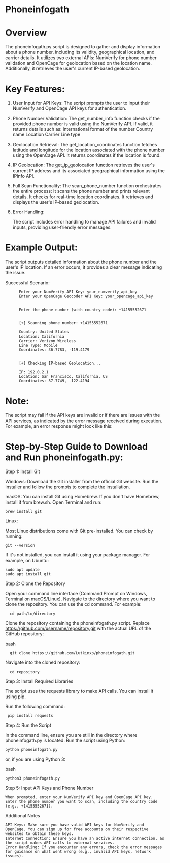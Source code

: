 # Phoneinfogath
# Overview
The phoneinfogath.py script is designed to gather and display information about a phone number, including its validity, geographical location, and carrier details. It utilizes two external APIs: NumVerify for phone number validation and OpenCage for geolocation based on the location name. Additionally, it retrieves the user's current IP-based geolocation.

# Key Features:

1. User Input for API Keys:
        The script prompts the user to input their NumVerify and OpenCage API keys for authentication.

2. Phone Number Validation:
        The get_number_info function checks if the provided phone number is valid using the NumVerify API.
        If valid, it returns details such as:
            International format of the number
            Country name
            Location
            Carrier
            Line type

3. Geolocation Retrieval:
        The get_location_coordinates function fetches latitude and longitude for the location associated with the phone number using the OpenCage API.
        It returns coordinates if the location is found.

4. IP Geolocation:
        The get_ip_geolocation function retrieves the user's current IP address and its associated geographical information using the IPinfo API.

5. Full Scan Functionality:
        The scan_phone_number function orchestrates the entire process:
            It scans the phone number and prints relevant details.
            It checks for real-time location coordinates.
            It retrieves and displays the user's IP-based geolocation.

6. Error Handling:

    The script includes error handling to manage API failures and invalid inputs, providing user-friendly error messages.

# Example Output:

  The script outputs detailed information about the phone number and the user's IP location. If an error occurs, it provides a clear message indicating the issue.

  Successful Scenario:
          
          Enter your NumVerify API Key: your_numverify_api_key
          Enter your OpenCage Geocoder API Key: your_opencage_api_key


          Enter the phone number (with country code): +14155552671


          [+] Scanning phone number: +14155552671

          Country: United States
          Location: California
          Carrier: Verizon Wireless
          Line Type: Mobile
          Coordinates: 36.7783, -119.4179


          [+] Checking IP-based Geolocation...

          IP: 192.0.2.1
          Location: San Francisco, California, US
          Coordinates: 37.7749, -122.4194
          
# Note:

  The script may fail if the API keys are invalid or if there are issues with the API services, as indicated by the error message received during execution. For example, an error response might look like this:
  

# Step-by-Step Guide to Download and Run phoneinfogath.py:
Step 1: Install Git

Windows:
    Download the Git installer from the official Git website.
    Run the installer and follow the prompts to complete the installation.

  
      
macOS:
        You can install Git using Homebrew. If you don't have Homebrew, install it from brew.sh.
        Open Terminal and run:

       

    brew install git
   

Linux:

  Most Linux distributions come with Git pre-installed. You can check by running:

 

    git --version

If it's not installed, you can install it using your package manager. For example, on Ubuntu:
   
    sudo apt update
    sudo apt install git

Step 2: Clone the Repository

  Open your command line interface (Command Prompt on Windows, Terminal on macOS/Linux).
  Navigate to the directory where you want to clone the repository. You can use the cd command. For example:

  
      cd path/to/directory

Clone the repository containing the phoneinfogath.py script. Replace https://github.com/username/repository.git with the actual URL of the GitHub repository:

bash

      git clone https://github.com/Lutkinxp/phoneinfogath.git

Navigate into the cloned repository:



      cd repository

Step 3: Install Required Libraries

The script uses the requests library to make API calls. You can install it using pip.

  Run the following command:

   

     pip install requests

Step 4: Run the Script

  In the command line, ensure you are still in the directory where phoneinfogath.py is located.
  Run the script using Python:

   

    python phoneinfogath.py

or, if you are using Python 3:

bash

    python3 phoneinfogath.py

Step 5: Input API Keys and Phone Number

    When prompted, enter your NumVerify API key and OpenCage API key.
    Enter the phone number you want to scan, including the country code (e.g., +14155552671).

Additional Notes

    API Keys: Make sure you have valid API keys for NumVerify and OpenCage. You can sign up for free accounts on their respective websites to obtain these keys.
    Internet Connection: Ensure you have an active internet connection, as the script makes API calls to external services.
    Error Handling: If you encounter any errors, check the error messages for guidance on what went wrong (e.g., invalid API keys, network issues).

